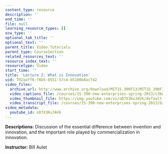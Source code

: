 ```yaml
---
content_type: resource
description: ''
end_time: ''
file: null
learning_resource_types: []
ocw_type: ''
optional_tab_title: ''
optional_text: ''
parent_title: Video Tutorials
parent_type: CourseSection
related_resources_text: ''
resource_index_text: ''
resourcetype: Video
start_time: ''
title: 'Lecture 2: What is Innovation'
uid: 792aaff6-f6b5-0551-57c4-b5100b8acf42
video_files:
  archive_url: http://www.archive.org/download/MIT15.390F13/MIT15_390F13_lec02_300k.mp4
  video_captions_file: /courses/15-390-new-enterprises-spring-2013/c3be11c283905f2bb471b553e4418ac1_oD7X3KvJAVk.vtt
  video_thumbnail_file: https://img.youtube.com/vi/oD7X3KvJAVk/default.jpg
  video_transcript_file: /courses/15-390-new-enterprises-spring-2013/b2d693b9495708b3e0d1f7209810630e_oD7X3KvJAVk.pdf
video_metadata:
  youtube_id: oD7X3KvJAVk
---
```


**Descriptions:** Discussion of the essential difference between invention and innovation, and the important role played by commercialization in innovation.

**Instructor:** Bill Aulet

